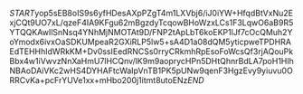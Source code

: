 $START$yop5sEB8oIS9s6yfHDesAXpPZgT4m1LXVbj6/iJ0iYW+HfqdBtVxNu2ExjCQt9UO7xL/qzeF4IA9KFgu62mBgzdyTcqowBHoWzxLCs1F3LqwO6aB9R5YTQQKAwIlSnNsq4YNhMjNMOTAt9D/FNP2tApLbT6koEKP1lJf7cOcQMuh2YoYmodx6ivxOaSDKUMpeaR2GXiRLP5lw5+sA4D1a08dQM5yticpweTPDHRAEdTEHHhIdWRkKM+Dv0ssIEedRNCSs0rryCRkmhRpEsoFoWcsQf3rjAQouPkBbx4w1iVwvzNnXaHmU7lHCQnv/lK9m9aoprycHPn5DHtQhnrBdLA7poH1HlhNBAoDAiVKc2wHS4DYHAFtcWaIpVnTB1PK5pUNw9qenF3HgzEvy9yiuvu0ORRCvKa+pcFrYUVe1xx+mHbo200j1itmt8utoENz$END$